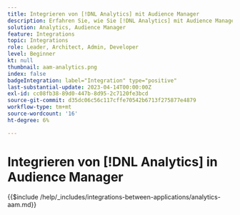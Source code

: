 ```yaml
---
title: Integrieren von [!DNL Analytics] mit Audience Manager
description: Erfahren Sie, wie Sie [!DNL Analytics] mit Audience Manager integrieren.
solution: Analytics, Audience Manager
feature: Integrations
topic: Integrations
role: Leader, Architect, Admin, Developer
level: Beginner
kt: null
thumbnail: aam-analytics.png
index: false
badgeIntegration: label="Integration" type="positive"
last-substantial-update: 2023-04-14T00:00:00Z
exl-id: cc08fb38-89d0-447b-8d95-2c7120fe3bcd
source-git-commit: d35dc06c56c117cffe70542b6713f275877e4879
workflow-type: tm+mt
source-wordcount: '16'
ht-degree: 6%

---
```


# Integrieren von [!DNL Analytics] in Audience Manager

{{$include /help/_includes/integrations-between-applications/analytics-aam.md}}
